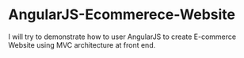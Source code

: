 AngularJS-Ecommerece-Website
============================
I will try to demonstrate how to user AngularJS to create E-commerce Website using MVC architecture at front end.
